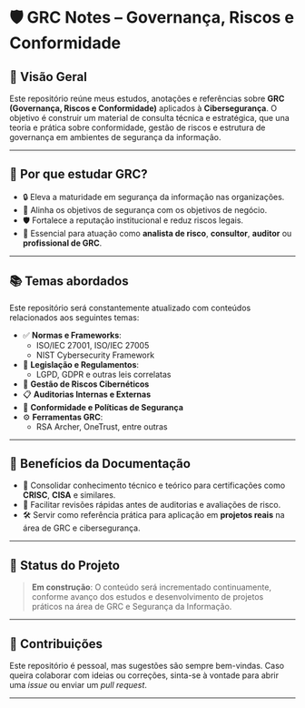 # 🛡️ GRC Notes – Governança, Riscos e Conformidade

## 📌 Visão Geral

Este repositório reúne meus estudos, anotações e referências sobre **GRC (Governança, Riscos e Conformidade)** aplicados à **Cibersegurança**. O objetivo é construir um material de consulta técnica e estratégica, que una teoria e prática sobre conformidade, gestão de riscos e estrutura de governança em ambientes de segurança da informação.

---

## 🎯 Por que estudar GRC?

- 🔒 Eleva a maturidade em segurança da informação nas organizações.
- 🎯 Alinha os objetivos de segurança com os objetivos de negócio.
- 🛡️ Fortalece a reputação institucional e reduz riscos legais.
- 💼 Essencial para atuação como **analista de risco**, **consultor**, **auditor** ou **profissional de GRC**.

---

## 📚 Temas abordados

Este repositório será constantemente atualizado com conteúdos relacionados aos seguintes temas:

- ✅ **Normas e Frameworks**:
  - ISO/IEC 27001, ISO/IEC 27005
  - NIST Cybersecurity Framework
- 🔐 **Legislação e Regulamentos**:
  - LGPD, GDPR e outras leis correlatas
- 🧠 **Gestão de Riscos Cibernéticos**
- 📋 **Auditorias Internas e Externas**
- 📝 **Conformidade e Políticas de Segurança**
- ⚙️ **Ferramentas GRC**:
  - RSA Archer, OneTrust, entre outras

---

## 🚀 Benefícios da Documentação

- 🧠 Consolidar conhecimento técnico e teórico para certificações como **CRISC**, **CISA** e similares.
- 📖 Facilitar revisões rápidas antes de auditorias e avaliações de risco.
- 🛠️ Servir como referência prática para aplicação em **projetos reais** na área de GRC e cibersegurança.

---

## 📌 Status do Projeto

> **Em construção**: O conteúdo será incrementado continuamente, conforme avanço dos estudos e desenvolvimento de projetos práticos na área de GRC e Segurança da Informação.

---

## 💬 Contribuições

Este repositório é pessoal, mas sugestões são sempre bem-vindas. Caso queira colaborar com ideias ou correções, sinta-se à vontade para abrir uma *issue* ou enviar um *pull request*.

---

